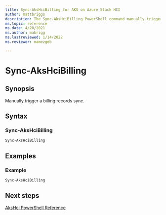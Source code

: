 ```yaml
---
title: Sync-AksHciBilling for AKS on Azure Stack HCI
author: mattbriggs
description: The Sync-AksHciBilling PowerShell command manually triggers a billing records sync 
ms.topic: reference
ms.date: 4/20/2021
ms.author: mabrigg 
ms.lastreviewed: 1/14/2022
ms.reviewer: mamezgeb

---
```


# Sync-AksHciBilling

## Synopsis
Manually trigger a billing records sync. 

## Syntax

### Sync-AksHciBilling
```powershell
Sync-AksHciBilling
```

## Examples

### Example
```powershell
Sync-AksHciBilling
```
## Next steps

[AksHci PowerShell Reference](index.md)